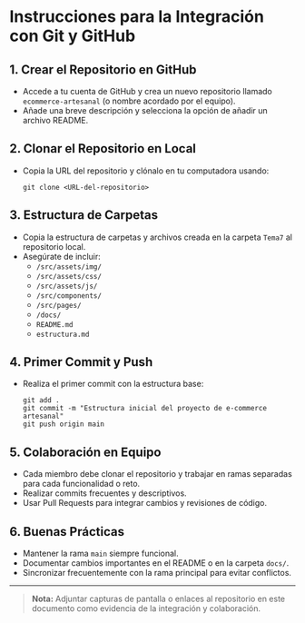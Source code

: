 # Instrucciones para la Integración con Git y GitHub

## 1. Crear el Repositorio en GitHub
- Accede a tu cuenta de GitHub y crea un nuevo repositorio llamado `ecommerce-artesanal` (o nombre acordado por el equipo).
- Añade una breve descripción y selecciona la opción de añadir un archivo README.

## 2. Clonar el Repositorio en Local
- Copia la URL del repositorio y clónalo en tu computadora usando:
  ```
  git clone <URL-del-repositorio>
  ```

## 3. Estructura de Carpetas
- Copia la estructura de carpetas y archivos creada en la carpeta `Tema7` al repositorio local.
- Asegúrate de incluir:
  - `/src/assets/img/`
  - `/src/assets/css/`
  - `/src/assets/js/`
  - `/src/components/`
  - `/src/pages/`
  - `/docs/`
  - `README.md`
  - `estructura.md`

## 4. Primer Commit y Push
- Realiza el primer commit con la estructura base:
  ```
  git add .
  git commit -m "Estructura inicial del proyecto de e-commerce artesanal"
  git push origin main
  ```

## 5. Colaboración en Equipo
- Cada miembro debe clonar el repositorio y trabajar en ramas separadas para cada funcionalidad o reto.
- Realizar commits frecuentes y descriptivos.
- Usar Pull Requests para integrar cambios y revisiones de código.

## 6. Buenas Prácticas
- Mantener la rama `main` siempre funcional.
- Documentar cambios importantes en el README o en la carpeta `docs/`.
- Sincronizar frecuentemente con la rama principal para evitar conflictos.

---

> **Nota:** Adjuntar capturas de pantalla o enlaces al repositorio en este documento como evidencia de la integración y colaboración.
